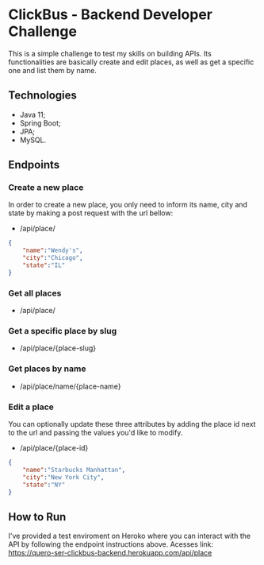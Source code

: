 # ClickBus - Backend Developer Challenge

This is a simple challenge to test my skills on building APIs. Its functionalities are basically create and edit places, as well as get a specific one and list them by name.

## Technologies

- Java 11;
- Spring Boot;
- JPA;
- MySQL.

## Endpoints

### Create a new place

In order to create a new place, you only need to inform its name, city and state by making a post request with the url bellow:

- /api/place/

```json
{
    "name":"Wendy's",
    "city":"Chicago",
    "state":"IL"
}
```

### Get all places

- /api/place/

### Get a specific place by slug

- /api/place/{place-slug}

### Get places by name

- /api/place/name/{place-name}

### Edit a place

You can optionally update these three attributes by adding the place id next to the url and passing the values you'd like to modify.

- /api/place/{place-id}

```json
{
    "name":"Starbucks Manhattan",
    "city":"New York City",
    "state":"NY"
}
```

## How to Run

I've provided a test enviroment on Heroko where you can interact with the API by following the endpoint instructions above.
Acesses link: https://quero-ser-clickbus-backend.herokuapp.com/api/place
